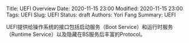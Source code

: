 Title: UEFI Overview
Date: 2020-11-15 23:00 
Modified: 2020-11-15 23:00 
Tags: UEFI
Slug: UEFI
Status: draft 
Authors: Yori Fang 
Summary: UEFI

UEFI提供给操作系统的接口包括启动服务（Boot Service）和运行时服务（Runtime Service）以及隐藏在BS服务后丰富的Protocol。

